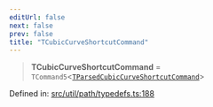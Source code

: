 ```yaml
---
editUrl: false
next: false
prev: false
title: "TCubicCurveShortcutCommand"
---
```


> **TCubicCurveShortcutCommand** = `TCommand5`\<[`TParsedCubicCurveShortcutCommand`](/api/type-aliases/tparsedcubiccurveshortcutcommand/)\>

Defined in: [src/util/path/typedefs.ts:188](https://github.com/fabricjs/fabric.js/blob/e114448a1bce9b68a3e1bba337bc0c83a35c1aa5/src/util/path/typedefs.ts#L188)

